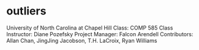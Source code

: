 # outliers
University of North Carolina at Chapel Hill
Class: COMP 585
Class Instructor: Diane Pozefsky
Project Manager: Falcon Arendell
Contributors: Allan Chan, JingJing Jacobson, T.H. LaCroix, Ryan Williams
